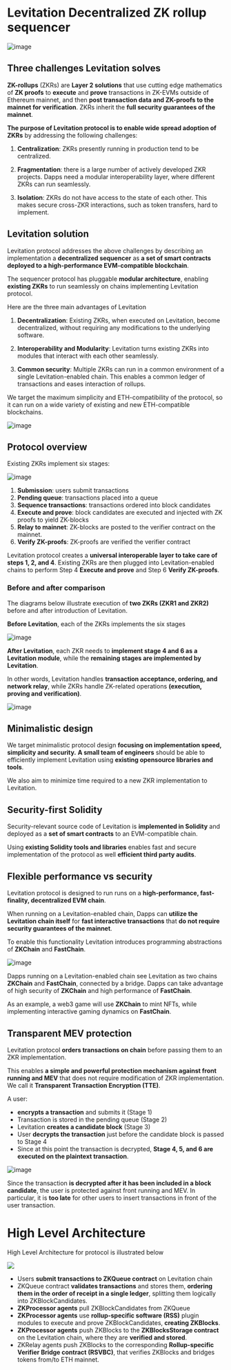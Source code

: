 # Levitation Decentralized ZK rollup sequencer

![image](https://github.com/skalenetwork/levitation_decentralized_zk_sequencer/assets/13399135/305c8690-6627-4d4a-bf34-b033ced8bf9c)


## Three challenges Levitation solves

**ZK-rollups** (ZKRs) are **Layer 2 solutions** that use cutting edge mathematics of **ZK proofs** to **execute** and **prove** transactions in ZK-EVMs outside of Ethereum mainnet, and then
**post transaction data and ZK-proofs to the mainnet for verification**.  ZKRs inherit the **full security guarantees of the mainnet**.

**The purpose of Levitation protocol is to enable wide spread adoption of ZKRs** by addressing the following challenges:

1. **Centralization**: ZKRs presently running in production tend to be centralized.

2. **Fragmentation**: there is a large number of actively developed ZKR projects. Dapps need a modular interoperability layer, where different ZKRs can run seamlessly.

3. **Isolation**: ZKRs do not have access to the state of each other. This makes secure cross-ZKR interactions, such as token transfers, hard to implement.


## Levitation solution

Levitation protocol addresses the above challenges by describing an implementation a **decentralized sequencer** as **a set of smart contracts deployed to a high-performance EVM-compatible blockchain**. 

The sequencer protocol has pluggable **modular architecture**, enabling **existing ZKRs** to run seamlessly on chains implementing Levitation protocol.


Here are the three main advantages of Levitation

1. **Decentralization**: Existing ZKRs, when executed on Levitation, become decentralized, without requiring any modifications to the underlying software.

2. **Interoperability and Modularity**:  Levitation turns existing ZKRs into modules that interact with each other seamlessly.

3. **Common security**: Multiple ZKRs can run in a common environment of a single Levitation-enabled chain. This enables a common ledger of transactions and eases interaction of rollups.


We target the maximum simplicity and ETH-compatibility of the protocol, so it can run on a wide variety of existing and new ETH-compatible blockchains.


![image](https://github.com/skalenetwork/levitation_decentralized_zk_sequencer/assets/13399135/59ccb957-f1f2-4f86-a23f-227f8f339754)




## Protocol overview


Existing ZKRs implement six stages:

![image](https://github.com/skalenetwork/levitation_decentralized_zk_sequencer/assets/13399135/280a65b8-3896-4769-90f3-227aaf6891b7)


1. **Submission**: users submit transactions
2. **Pending queue**: transactions placed into a queue
3. **Sequence transactions**: transactions ordered into  block candidates
4. **Execute and prove**: block candidates are executed and injected with ZK proofs to yield ZK-blocks
5. **Relay to mainnet**: ZK-blocks are posted to the verifier contract on the mainnet.
6. **Verify ZK-proofs**: ZK-proofs are verified the verifier contract

Levitation protocol creates a **universal interoperable layer to take care of steps 1, 2,  and 4**. Existing ZKRs are then plugged into Levitation-enabled chains to perform Step 4 **Execute and prove** and Step 6 **Verify ZK-proofs**.


### Before and after comparison

The diagrams below illustrate execution of **two ZKRs (ZKR1 and ZKR2)** before and after introduction of Levitation.


**Before Levitation**, each of the ZKRs implements the six stages


![image](https://github.com/skalenetwork/levitation_decentralized_zk_sequencer/assets/13399135/cc9bffbc-3b19-44df-a544-3fad8603c1cf)

**After Levitation**, each ZKR needs to **implement stage 4 and 6 as a Levitation module**, while the **remaining stages are implemented by Levitation**.

In other words, Levitation handles **transaction acceptance, ordering, and network relay**, while ZKRs handle ZK-related operations **(execution, proving and verification)**.


![image](https://github.com/skalenetwork/levitation_decentralized_zk_sequencer/assets/13399135/9e8426be-c965-4bb8-a617-7b04744683b2)



## Minimalistic design

We target minimalistic protocol  design **focusing on implementation speed, simplicity and security.**  **A small team of engineers** should be able to efficiently implement Levitation using **existing opensource libraries and tools**. 

We also aim to minimize time required to a new ZKR implementation to Levitation.


## Security-first Solidity

Security-relevant source code of Levitation is **implemented in Solidity** and deployed  as a **set of smart contracts** to an EVM-compatible chain. 

Using **existing Solidity tools and libraries** enables fast and secure implementation of the protocol as well **efficient third party audits**.


## Flexible performance vs security

Levitation protocol is designed to run runs on a **high-performance, fast-finality, decentralized EVM chain**.


When running on a Levitation-enabled chain, Dapps can **utilize the Levitation chain itself** for **fast interactive transactions** that **do not require security guarantees of the mainnet**. 

To enable this functionality Levitation introduces programming abstractions of **ZKChain** and **FastChain**. 

![image](https://github.com/skalenetwork/levitation_decentralized_zk_sequencer/assets/13399135/fd348734-fcdb-4f76-a9d8-262d6c901731)



Dapps running on a Levitation-enabled chain see Levitation as two chains **ZKChain** and **FastChain**, connected by a bridge. Dapps can take advantage of high security of **ZKChain** and high performance of **FastChain**.

As an example, a web3 game will use **ZKChain** to mint NFTs, while implementing interactive gaming dynamics on **FastChain**.


## Transparent MEV protection


Levitation protocol **orders transactions on chain** before passing them to an ZKR implementation.

This enables **a simple and powerful protection mechanism against front running and MEV** that does not require modification of ZKR implementation. We call it **Transparent Transaction Encryption (TTE)**.

A user:

* **encrypts a transaction** and submits it (Stage 1)
* Transaction is stored in the pending queue (Stage 2)
* Levitation **creates a candidate block** (Stage 3)
* User **decrypts the transaction** just before the candidate block is passed to Stage 4
* Since at this point the transaction is decrypted, **Stage 4, 5, and 6 are executed on the plaintext transaction**. 

![image](https://github.com/skalenetwork/levitation_decentralized_zk_sequencer/assets/13399135/32b997e0-9e7d-4509-9274-4f809cf738e0)

 

Since the transaction **is decrypted after it has been included in a block candidate**, the user is protected against front running and MEV. In particular, it is **too late** for other users to insert transactions in front of the user transaction.




# High Level Architecture  

High Level Architecture for  protocol is illustrated below 

![](https://hackmd.io/_uploads/Sk4cssCE3.png)


* Users **submit transactions to ZKQueue contract** on Levitation chain
* ZKQueue contract **validates transactions** and stores them, **ordering them in the order of receipt in a single ledger**, splitting them logically into ZKBlockCandidates.
* **ZKProcessor agents** pull ZKBlockCandidates from ZKQueue
* **ZKProcessor agents** use **rollup-specific software (RSS)** plugin modules to execute and prove ZKBlockCandidates, **creating ZKBlocks**. 
* **ZKProcessor agents** push ZKBlocks to the **ZKBlocksStorage contract** on the Levitation chain, where they are **verified and stored**.
* ZKRelay agents push ZKBlocks to the corresponding **Rollup-specific Verifier Bridge contract (RSVBC)**, that verifies ZKBlocks and bridges tokens from/to ETH mainnet.









